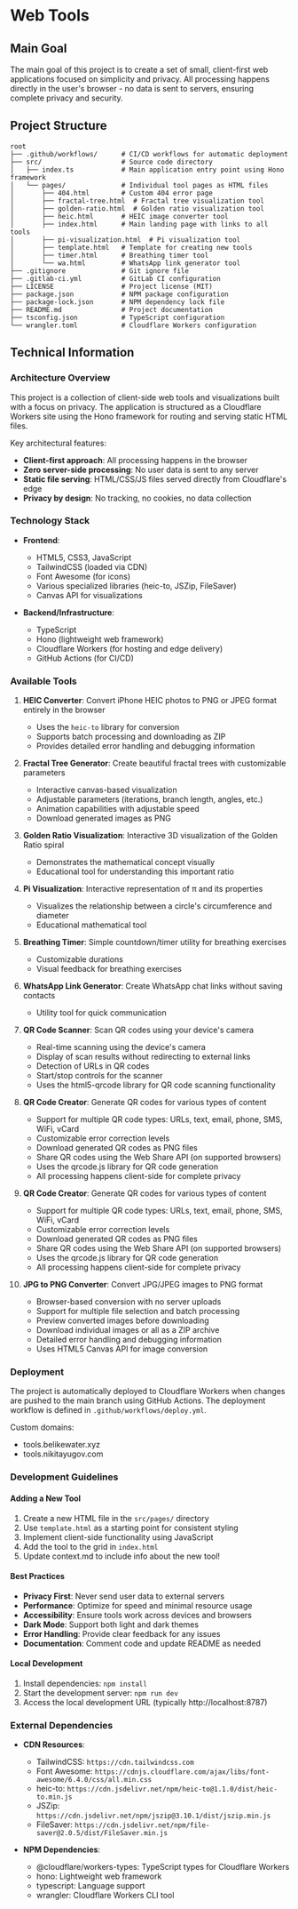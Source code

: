 # Web Tools

## Main Goal
The main goal of this project is to create a set of small, client-first web applications focused on simplicity and privacy. All processing happens directly in the user's browser - no data is sent to servers, ensuring complete privacy and security.

## Project Structure

```
root
├── .github/workflows/      # CI/CD workflows for automatic deployment
├── src/                    # Source code directory
│   ├── index.ts            # Main application entry point using Hono framework
│   └── pages/              # Individual tool pages as HTML files
│       ├── 404.html        # Custom 404 error page
│       ├── fractal-tree.html  # Fractal tree visualization tool
│       ├── golden-ratio.html  # Golden ratio visualization tool
│       ├── heic.html       # HEIC image converter tool
│       ├── index.html      # Main landing page with links to all tools
│       ├── pi-visualization.html  # Pi visualization tool
│       ├── template.html   # Template for creating new tools
│       ├── timer.html      # Breathing timer tool
│       └── wa.html         # WhatsApp link generator tool
├── .gitignore              # Git ignore file
├── .gitlab-ci.yml          # GitLab CI configuration
├── LICENSE                 # Project license (MIT)
├── package.json            # NPM package configuration
├── package-lock.json       # NPM dependency lock file
├── README.md               # Project documentation
├── tsconfig.json           # TypeScript configuration
└── wrangler.toml           # Cloudflare Workers configuration
```

## Technical Information

### Architecture Overview

This project is a collection of client-side web tools and visualizations built with a focus on privacy. The application is structured as a Cloudflare Workers site using the Hono framework for routing and serving static HTML files.

Key architectural features:
- **Client-first approach**: All processing happens in the browser
- **Zero server-side processing**: No user data is sent to any server
- **Static file serving**: HTML/CSS/JS files served directly from Cloudflare's edge
- **Privacy by design**: No tracking, no cookies, no data collection

### Technology Stack

- **Frontend**:
  - HTML5, CSS3, JavaScript
  - TailwindCSS (loaded via CDN)
  - Font Awesome (for icons)
  - Various specialized libraries (heic-to, JSZip, FileSaver)
  - Canvas API for visualizations

- **Backend/Infrastructure**:
  - TypeScript
  - Hono (lightweight web framework)
  - Cloudflare Workers (for hosting and edge delivery)
  - GitHub Actions (for CI/CD)

### Available Tools

1. **HEIC Converter**: Convert iPhone HEIC photos to PNG or JPEG format entirely in the browser
   - Uses the `heic-to` library for conversion
   - Supports batch processing and downloading as ZIP
   - Provides detailed error handling and debugging information

2. **Fractal Tree Generator**: Create beautiful fractal trees with customizable parameters
   - Interactive canvas-based visualization
   - Adjustable parameters (iterations, branch length, angles, etc.)
   - Animation capabilities with adjustable speed
   - Download generated images as PNG

3. **Golden Ratio Visualization**: Interactive 3D visualization of the Golden Ratio spiral
   - Demonstrates the mathematical concept visually
   - Educational tool for understanding this important ratio

4. **Pi Visualization**: Interactive representation of π and its properties
   - Visualizes the relationship between a circle's circumference and diameter
   - Educational mathematical tool

5. **Breathing Timer**: Simple countdown/timer utility for breathing exercises
   - Customizable durations
   - Visual feedback for breathing exercises

6. **WhatsApp Link Generator**: Create WhatsApp chat links without saving contacts
   - Utility tool for quick communication


7. **QR Code Scanner**: Scan QR codes using your device's camera
   - Real-time scanning using the device's camera
   - Display of scan results without redirecting to external links
   - Detection of URLs in QR codes
   - Start/stop controls for the scanner
   - Uses the html5-qrcode library for QR code scanning functionality

8. **QR Code Creator**: Generate QR codes for various types of content
   - Support for multiple QR code types: URLs, text, email, phone, SMS, WiFi, vCard
   - Customizable error correction levels
   - Download generated QR codes as PNG files
   - Share QR codes using the Web Share API (on supported browsers)
   - Uses the qrcode.js library for QR code generation
   - All processing happens client-side for complete privacy

8. **QR Code Creator**: Generate QR codes for various types of content
   - Support for multiple QR code types: URLs, text, email, phone, SMS, WiFi, vCard
   - Customizable error correction levels
   - Download generated QR codes as PNG files
   - Share QR codes using the Web Share API (on supported browsers)
   - Uses the qrcode.js library for QR code generation
   - All processing happens client-side for complete privacy

9. **JPG to PNG Converter**: Convert JPG/JPEG images to PNG format
   - Browser-based conversion with no server uploads
   - Support for multiple file selection and batch processing
   - Preview converted images before downloading
   - Download individual images or all as a ZIP archive
   - Detailed error handling and debugging information
   - Uses HTML5 Canvas API for image conversion


### Deployment

The project is automatically deployed to Cloudflare Workers when changes are pushed to the main branch using GitHub Actions. The deployment workflow is defined in `.github/workflows/deploy.yml`.

Custom domains:
- tools.belikewater.xyz
- tools.nikitayugov.com

### Development Guidelines

#### Adding a New Tool

1. Create a new HTML file in the `src/pages/` directory
2. Use `template.html` as a starting point for consistent styling
3. Implement client-side functionality using JavaScript
4. Add the tool to the grid in `index.html`
5. Update context.md to include info about the new tool!

#### Best Practices

- **Privacy First**: Never send user data to external servers
- **Performance**: Optimize for speed and minimal resource usage
- **Accessibility**: Ensure tools work across devices and browsers
- **Dark Mode**: Support both light and dark themes
- **Error Handling**: Provide clear feedback for any issues
- **Documentation**: Comment code and update README as needed

#### Local Development

1. Install dependencies: `npm install`
2. Start the development server: `npm run dev`
3. Access the local development URL (typically http://localhost:8787)

### External Dependencies

- **CDN Resources**:
  - TailwindCSS: `https://cdn.tailwindcss.com`
  - Font Awesome: `https://cdnjs.cloudflare.com/ajax/libs/font-awesome/6.4.0/css/all.min.css`
  - heic-to: `https://cdn.jsdelivr.net/npm/heic-to@1.1.0/dist/heic-to.min.js`
  - JSZip: `https://cdn.jsdelivr.net/npm/jszip@3.10.1/dist/jszip.min.js`
  - FileSaver: `https://cdn.jsdelivr.net/npm/file-saver@2.0.5/dist/FileSaver.min.js`

- **NPM Dependencies**:
  - @cloudflare/workers-types: TypeScript types for Cloudflare Workers
  - hono: Lightweight web framework
  - typescript: Language support
  - wrangler: Cloudflare Workers CLI tool
